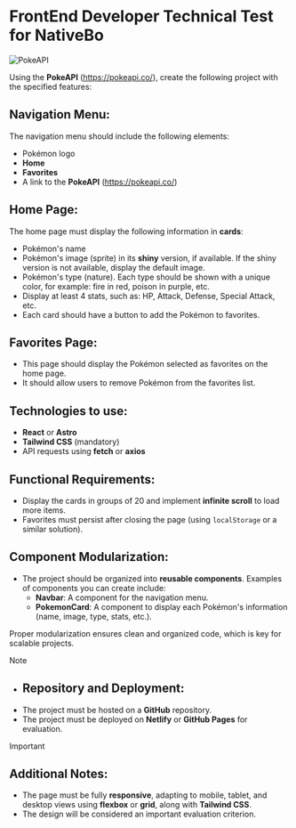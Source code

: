 # FrontEnd Developer Technical Test for NativeBo

![PokeAPI](https://platform.polygon.com/wp-content/uploads/sites/2/chorus/uploads/chorus_asset/file/654974/Basket-cartoon-charlieburp-cute-pikachu-Favim.com-238931.0.gif)

Using the **PokeAPI** (https://pokeapi.co/), create the following project with the specified features:

## Navigation Menu:
The navigation menu should include the following elements:
- Pokémon logo
- **Home**
- **Favorites**
- A link to the **PokeAPI** (https://pokeapi.co/)

## Home Page:
The home page must display the following information in **cards**:

- Pokémon's name
- Pokémon's image (sprite) in its **shiny** version, if available. If the shiny version is not available, display the default image.
- Pokémon's type (nature). Each type should be shown with a unique color, for example: fire in red, poison in purple, etc.
- Display at least 4 stats, such as: HP, Attack, Defense, Special Attack, etc.
- Each card should have a button to add the Pokémon to favorites.

## Favorites Page:
- This page should display the Pokémon selected as favorites on the home page.
- It should allow users to remove Pokémon from the favorites list.

## Technologies to use:
- **React** or **Astro**
- **Tailwind CSS** (mandatory)
- API requests using **fetch** or **axios**

## Functional Requirements:
- Display the cards in groups of 20 and implement **infinite scroll** to load more items.
- Favorites must persist after closing the page (using `localStorage` or a similar solution).

## Component Modularization:
- The project should be organized into **reusable components**. Examples of components you can create include:
  - **Navbar**: A component for the navigation menu.
  - **PokemonCard**: A component to display each Pokémon's information (name, image, type, stats, etc.).
  
Proper modularization ensures clean and organized code, which is key for scalable projects.

> [!NOTE]
> - ## Repository and Deployment:
> - The project must be hosted on a **GitHub** repository.
> - The project must be deployed on **Netlify** or **GitHub Pages** for evaluation.

> [!IMPORTANT]
> ## Additional Notes:
> - The page must be fully **responsive**, adapting to mobile, tablet, and desktop views using **flexbox** or **grid**, along with **Tailwind CSS**.
> - The design will be considered an important evaluation criterion.
